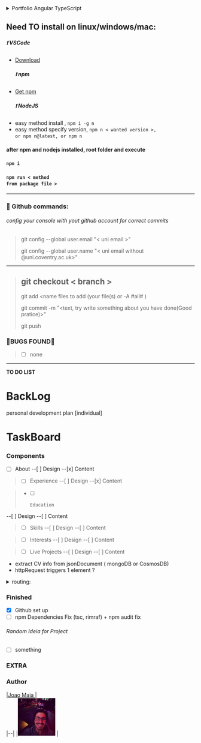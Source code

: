 <details>
<summary>Portfolio Angular TypeScript</summary>
  # Koa Angular JWT
</details>

## Need TO install on linux/windows/mac:

##### :exclamation: VSCode

-   [Download](https://code.visualstudio.com/Download)
    ##### :exclamation: npm
-   [Get npm](https://www.npmjs.com/get-npm)
    ##### :exclamation: NodeJS
-   easy method install , <code>npm i -g n</code>
-   easy method specify version, <code>npm  n &lt; wanted version >, or npm  n@latest, or npm n </code>

#### after npm and nodejs installed, root folder and execute

#### <code>npm i</code>

#### <code>npm run &lt; method from package file ></code>

* * *

### :bust_in_silhouette: Github commands:

###### config your console with yout github account for correct commits

> git config --global user.email "&lt; uni  email >"
>
> git config --global user.name "&lt; uni  email  without  @uni.coventry.ac.uk>"

* * *

> ## git checkout &lt; branch >
>
> git add &lt;name  files  to  add  (your  file(s)  or  -A  #all#  )  <br>
>
> git commit -m "&lt;text,  try  write  something  about  you  have  done(Good  pratice)>"
>
> git push

### :anger:BUGS FOUND:anger:

> -   [ ] none

* * *

 **TO DO LIST**

# BackLog

  personal development plan [individual]

# TaskBoard
### Components

- [ ] About
--[ ] Design
--[x] Content

 
> -   [ ] Experience
  --[ ] Design
  --[x] Content
 
> -   [ ]     Education
  --[ ] Design
  --[ ] Content

> -   [ ] Skills
  --[ ] Design
  --[ ] Content

> -   [ ] Interests
  --[ ] Design
  --[ ] Content

> -   [ ] Live Projects
  --[ ] Design
  --[ ] Content


* extract CV info from jsonDocument ( mongoDB or CosmosDB)
* httpRequest triggers 1 element ?

<details>
<summary>routing:</summary>
<code>
appModule [ 
  headerComponent,
   [about,experience],
  footer
]</code>
</details>

### Finished

-   [x] Github set up 
-   [ ] npm Dependencies Fix (tsc, rimraf) + npm audit fix

###### Random Ideia for Project

-   [ ] something

### EXTRA

### Author

\|[Joao Maia ](https://github.coventry.ac.uk/deoiveij/)   \|  
\|--\|
\|<a  href="https://twitter.com/wannabevunf1"><img  src="https://github.com/vunf1/cplusplus_GAME/blob/master/authorsIMG/joao_maia.jpg?raw=true"  width="100"></a>  \| 
